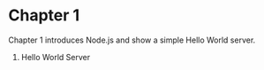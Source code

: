 # Chapter 1

Chapter 1 introduces Node.js and show a simple Hello World server.

1. Hello World Server

